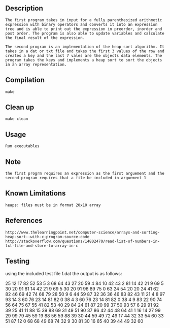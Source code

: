 

## Description 
    The first program takes in input for a fully parenthesized arithmetic expression with binary operators and converts it into an expression tree and is able to print out the expression in preorder, inorder and post order. The program is also able to update variables and calculate the final result of the expression.

    The second program is an implementation of the heap sort algorithm. It takes in a dat or txt file and takes the first 3 values of the row and creates a key and the last 7 vales are the objects data elements. The program takes the keys and implements a heap sort to sort the objects in an array representation. 

## Compilation
    make

## Clean up
    make clean

## Usage
    Run executables

## Note
    the first progrm requires an expression as the first arguement and the second program requires that a file be included in arguement 1

## Known Limitations
    heaps: files must be in format 20x10 array

## References
    http://www.thelearningpoint.net/computer-science/arrays-and-sorting-heap-sort--with-c-program-source-code
    http://stackoverflow.com/questions/14802470/read-list-of-numbers-in-txt-file-and-store-to-array-in-c

## Testing

using the included test file f.dat the output is as follows: 

25 12 17 82 52 53 5 3 68 64 
43 27 20 59 4 84 10 42 43 2 
81 14 42 21 9 69 5 30 20 91 
81 14 42 21 9 69 5 30 20 91 
96 89 75 0 63 24 54 20 20 24 
41 62 82 46 69 42 74 68 79 28 
50 9 6 44 59 87 32 36 36 46 
83 82 43 11 21 4 8 97 93 14 
3 60 76 23 14 81 82 0 38 4 
3 60 76 23 14 81 82 0 38 4 
9 83 22 90 74 56 64 75 67 55 
41 82 53 40 29 84 24 61 87 20 
99 37 50 93 57 6 29 91 92 39 
25 41 11 88 15 39 88 69 31 49 
51 90 37 86 42 44 48 64 41 1 
16 14 27 99 29 99 79 45 59 19 
88 56 59 88 39 30 44 59 49 72 
49 17 44 32 33 54 60 33 51 87 
12 0 68 68 49 68 74 32 9 30 
81 30 16 65 40 39 44 49 32 60 


